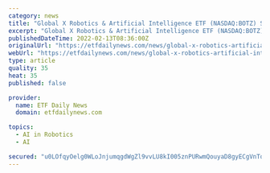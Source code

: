 ```yaml
---
category: news
title: "Global X Robotics & Artificial Intelligence ETF (NASDAQ:BOTZ) Short Interest Down 62.4% in January"
excerpt: "Global X Robotics & Artificial Intelligence ETF (NASDAQ:BOTZ) was the target of a significant decrease in short interest in the month of January. As of January 31st, there was short interest ..."
publishedDateTime: 2022-02-13T08:36:00Z
originalUrl: "https://etfdailynews.com/news/global-x-robotics-artificial-intelligence-etf-nasdaqbotz-short-interest-down-62-4-in-january/"
webUrl: "https://etfdailynews.com/news/global-x-robotics-artificial-intelligence-etf-nasdaqbotz-short-interest-down-62-4-in-january/"
type: article
quality: 35
heat: 35
published: false

provider:
  name: ETF Daily News
  domain: etfdailynews.com

topics:
  - AI in Robotics
  - AI

secured: "u0LOfqyOelg0WLoJnjumqgdWgZl9vvLU8kI005znPURwmQouyaD8gyECgVnTq7rGBJUICG03jWYFPAeTj63AaoXlt0w+YNK0zR3HNYhBJs+oYjfuC20KCx5a7Kz+xyrIDjV67GdgtiENtVcqQ8E/Qa/l/AVbYL260ATM1V9pgbV2g72c7Dt/X/lUcagvoryo7YbliahXoILPAe1plLN03mW5Pir9qOxaj/W3HdfXZd1qY6JKZI4HQJdAyZoEuUvQKO62OjpAUwKpVjoPaF/xowc4Pu/veBZM02MhxfqUlj0xKDWUqOwRsXFft09EVfQ1PYy/lhwEDnRPunKCUzscMNxliVJzqDOfyqB/N6eonyQ=;qntgtOZkFyDPaR9Kxp7UpQ=="
---
```


